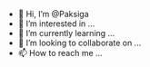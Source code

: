 - 👋 Hi, I’m @Paksiga
- 👀 I’m interested in ...
- 🌱 I’m currently learning ...
- 💞️ I’m looking to collaborate on ...
- 📫 How to reach me ...

<!---
Paksiga/Paksiga is a ✨ special ✨ repository because its `README.md` (this file) appears on your GitHub profile.
You can click the Preview link to take a look at your changes.
--->
